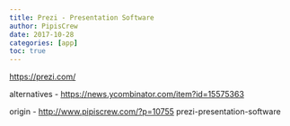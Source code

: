 ```yaml
---
title: Prezi - Presentation Software
author: PipisCrew
date: 2017-10-28
categories: [app]
toc: true
---
```


https://prezi.com/

alternatives - https://news.ycombinator.com/item?id=15575363

origin - http://www.pipiscrew.com/?p=10755 prezi-presentation-software